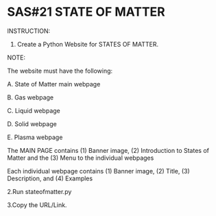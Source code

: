 # SAS#21 STATE OF MATTER
INSTRUCTION:

1. Create a Python Website for STATES OF MATTER.

NOTE:

The website must have the following:

A. State of Matter main webpage

B. Gas webpage

C. Liquid webpage

D. Solid webpage

E. Plasma webpage

The MAIN PAGE contains (1) Banner image, (2) Introduction to States of Matter and the (3) Menu to the individual webpages


Each individual webpage contains (1) Banner image, (2) Title, (3) Description, and (4) Examples

2.Run stateofmatter.py

3.Copy the URL/Link.
